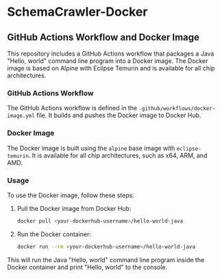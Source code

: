 # SchemaCrawler-Docker

## GitHub Actions Workflow and Docker Image

This repository includes a GitHub Actions workflow that packages a Java "Hello, world" command line program into a Docker image. The Docker image is based on Alpine with Eclipse Temurin and is available for all chip architectures.

### GitHub Actions Workflow

The GitHub Actions workflow is defined in the `.github/workflows/docker-image.yml` file. It builds and pushes the Docker image to Docker Hub.

### Docker Image

The Docker image is built using the `alpine` base image with `eclipse-temurin`. It is available for all chip architectures, such as x64, ARM, and AMD.

### Usage

To use the Docker image, follow these steps:

1. Pull the Docker image from Docker Hub:
   ```sh
   docker pull <your-dockerhub-username>/hello-world-java
   ```

2. Run the Docker container:
   ```sh
   docker run --rm <your-dockerhub-username>/hello-world-java
   ```

This will run the Java "Hello, world" command line program inside the Docker container and print "Hello, world" to the console.

